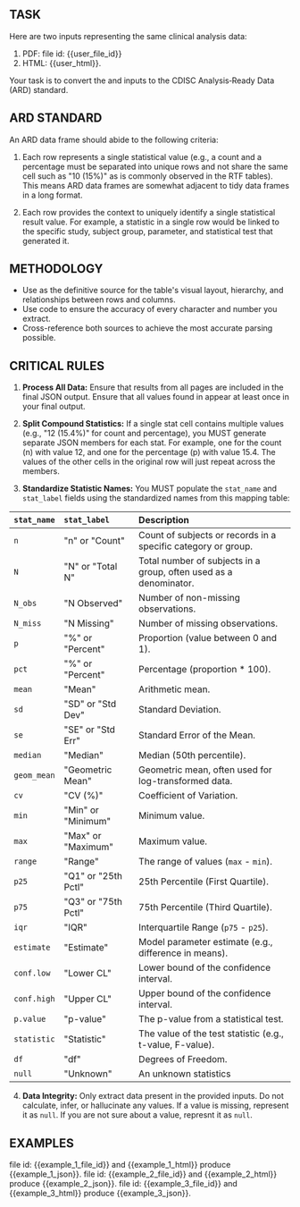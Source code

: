 ## TASK

Here are two inputs representing the same clinical analysis data:

1. PDF: <user-pdf>file id: {{user_file_id}}</user-pdf>
2. HTML: <user-html>{{user_html}}</user-html>.

Your task is to convert the <user-pdf> and <user-html> inputs to the CDISC Analysis‑Ready Data (ARD) standard.

## ARD STANDARD

An ARD data frame should abide to the following criteria:

1. Each row represents a single statistical value (e.g., a count and a percentage must be separated into unique rows and not share the same cell such as "10 (15%)" as is commonly observed in the RTF tables).
   This means ARD data frames are somewhat adjacent to tidy data frames in a long format.

2. Each row provides the context to uniquely identify a single statistical result value.
   For example, a statistic in a single row would be linked to the specific study, subject group, parameter, and statistical test that generated it.

## METHODOLOGY

- Use <user-pdf> as the definitive source for the table's visual layout, hierarchy, and relationships between rows and columns.
- Use <user-html> code to ensure the accuracy of every character and number you extract.
- Cross-reference both sources to achieve the most accurate parsing possible.

## CRITICAL RULES

1. **Process All Data:**
   Ensure that results from all pages are included in the final JSON output.
   Ensure that all values found in <user-html> appear at least once in your final output.

2. **Split Compound Statistics:**
   If a single stat cell contains multiple values (e.g., "12 (15.4%)" for count and percentage), you MUST generate separate JSON members for each stat.
   For example, one for the count (n) with value 12, and one for the percentage (p) with value 15.4.
   The values of the other cells in the original row will just repeat across the members.

3. **Standardize Statistic Names:** 
   You MUST populate the `stat_name` and `stat_label` fields using the standardized names from this mapping table:

| `stat_name` | `stat_label`        | Description                                                       |
| :---------- | :------------------ | :---------------------------------------------------------------- |
| `n`         | "n" or "Count"      | Count of subjects or records in a specific category or group.     |
| `N`         | "N" or "Total N"    | Total number of subjects in a group, often used as a denominator. |
| `N_obs`     | "N Observed"        | Number of non-missing observations.                               |
| `N_miss`    | "N Missing"         | Number of missing observations.                                   |
| `p`         | "%" or "Percent"    | Proportion (value between 0 and 1).                               |
| `pct`       | "%" or "Percent"    | Percentage (proportion \* 100).                                   |
| `mean`      | "Mean"              | Arithmetic mean.                                                  |
| `sd`        | "SD" or "Std Dev"   | Standard Deviation.                                               |
| `se`        | "SE" or "Std Err"   | Standard Error of the Mean.                                       |
| `median`    | "Median"            | Median (50th percentile).                                         |
| `geom_mean` | "Geometric Mean"    | Geometric mean, often used for log-transformed data.              |
| `cv`        | "CV (%)"            | Coefficient of Variation.                                         |
| `min`       | "Min" or "Minimum"  | Minimum value.                                                    |
| `max`       | "Max" or "Maximum"  | Maximum value.                                                    |
| `range`     | "Range"             | The range of values (`max` - `min`).                              |
| `p25`       | "Q1" or "25th Pctl" | 25th Percentile (First Quartile).                                 |
| `p75`       | "Q3" or "75th Pctl" | 75th Percentile (Third Quartile).                                 |
| `iqr`       | "IQR"               | Interquartile Range (`p75` - `p25`).                              |
| `estimate`  | "Estimate"          | Model parameter estimate (e.g., difference in means).             |
| `conf.low`  | "Lower CL"          | Lower bound of the confidence interval.                           |
| `conf.high` | "Upper CL"          | Upper bound of the confidence interval.                           |
| `p.value`   | "p-value"           | The p-value from a statistical test.                              |
| `statistic` | "Statistic"         | The value of the test statistic (e.g., t-value, F-value).         |
| `df`        | "df"                | Degrees of Freedom.                                               |
| `null`      | "Unknown"           | An unknown statistics                                             |

4. **Data Integrity:**
   Only extract data present in the provided inputs.
   Do not calculate, infer, or hallucinate any values.
   If a value is missing, represent it as `null`.
   If you are not sure about a value, represnt it as `null`.

## EXAMPLES

<example-1-pdf>file id: {{example_1_file_id}}</example-1-pdf> and <example-1-html>{{example_1_html}}</example-1-html> produce <example-1-json>{{example_1_json}}</example-1-json>.
<example-2-pdf>file id: {{example_2_file_id}}</example-2-pdf> and <example-2-html>{{example_2_html}}</example-2-html> produce <example-2-json>{{example_2_json}}</example-2-json>.
<example-3-pdf>file id: {{example_3_file_id}}</example-3-pdf> and <example-3-html>{{example_3_html}}</example-3-html> produce <example-3-json>{{example_3_json}}</example-3-json>.
